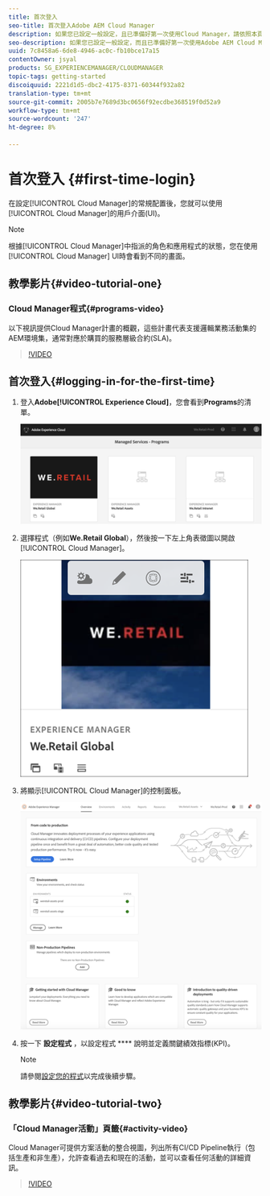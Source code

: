 ```yaml
---
title: 首次登入
seo-title: 首次登入Adobe AEM Cloud Manager
description: 如果您已設定一般設定，且已準備好第一次使用Cloud Manager，請依照本頁進行。
seo-description: 如果您已設定一般設定，而且已準備好第一次使用Adobe AEM Cloud Manager，請依照本頁進行。
uuid: 7c8458a6-6de8-4946-ac0c-fb10bce17a15
contentOwner: jsyal
products: SG_EXPERIENCEMANAGER/CLOUDMANAGER
topic-tags: getting-started
discoiquuid: 2221d1d5-dbc2-4175-8371-60344f932a82
translation-type: tm+mt
source-git-commit: 2005b7e7689d3bc0656f92ecdbe368519f0d52a9
workflow-type: tm+mt
source-wordcount: '247'
ht-degree: 8%

---
```



# 首次登入 {#first-time-login}

在設定[!UICONTROL Cloud Manager]的常規配置後，您就可以使用[!UICONTROL Cloud Manager]的用戶介面(UI)。

>[!NOTE]
>根據[!UICONTROL Cloud Manager]中指派的角色和應用程式的狀態，您在使用[!UICONTROL Cloud Manager] UI時會看到不同的畫面。

## 教學影片{#video-tutorial-one}

### Cloud Manager程式{#programs-video}

以下視訊提供Cloud Manager計畫的概觀，這些計畫代表支援邏輯業務活動集的AEM環境集，通常對應於購買的服務層級合約(SLA)。

>[!VIDEO](https://video.tv.adobe.com/v/26313/)

## 首次登入{#logging-in-for-the-first-time}

1. 登入&#x200B;**Adobe[!UICONTROL Experience Cloud]**，您會看到&#x200B;**Programs**&#x200B;的清單。

   ![](assets/screen_shot_2018-06-04at120643pm.png)

1. 選擇程式（例如&#x200B;**We.Retail Global**），然後按一下左上角表徵圖以開啟[!UICONTROL Cloud Manager]。

   ![](assets/first-timea1.png)

1. 將顯示[!UICONTROL Cloud Manager]的控制面板。

   ![](assets/FirstLogin1.png)

1. 按一下 **設定程式** ，以設定程式 **** 說明並定義關鍵績效指標(KPI)。

   >[!NOTE]
   >
   >請參閱[設定您的程式](https://helpx.adobe.com/experience-manager/cloud-manager/using/setting-up-program.html)以完成後續步驟。

## 教學影片{#video-tutorial-two}

### 「Cloud Manager活動」頁籤{#activity-video}

Cloud Manager可提供方案活動的整合視圖，列出所有CI/CD Pipeline執行（包括生產和非生產），允許查看過去和現在的活動，並可以查看任何活動的詳細資訊。

>[!VIDEO](https://video.tv.adobe.com/v/26313/)